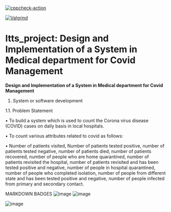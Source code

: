 [![cppcheck-action](https://github.com/259841/ltts_project/actions/workflows/cppcheck.yml/badge.svg)](https://github.com/259841/ltts_project/actions/workflows/cppcheck.yml)

[![Valgrind](https://github.com/259841/ltts_project/actions/workflows/Valgrind.yml/badge.svg)](https://github.com/259841/ltts_project/actions/workflows/Valgrind.yml)
# ltts_project:  Design and Implementation of a System in Medical department for Covid Management



**Design and Implementation of a System in Medical department for Covid Management**

1.  System or software development

1.1.	Problem Statement

•	To build a system which is used to count the Corona virus disease (COVID) cases on daily basis in local hospitals.

•	To count various attributes related to covid as follows:

•	Number of patients visited, Number of patients tested positive, number of patients tested negative, number of patients died, number of patients recovered, number of people who are home quarantined, number of patients revisited the hospital, number of patients revisited and has been tested positive and negative, number of people in hospital quarantined, number of people who completed isolation, number of people from different state and has been tested positive and negative, number of people infected from primary and secondary contact.

MARKDOWN BADGES
![image](https://user-images.githubusercontent.com/80674639/114831984-99e92180-9deb-11eb-9c2c-ff36ec56bdd7.png)
![image](https://user-images.githubusercontent.com/80674639/114832114-bd13d100-9deb-11eb-8e22-b777ac1382ff.png)


![image](https://user-images.githubusercontent.com/80674639/114138770-bbe62e00-992b-11eb-84ce-d7115348c9ce.png)

